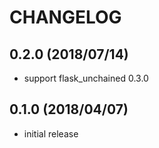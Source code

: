 # CHANGELOG

## 0.2.0 (2018/07/14)

* support flask_unchained 0.3.0

## 0.1.0 (2018/04/07)

* initial release
